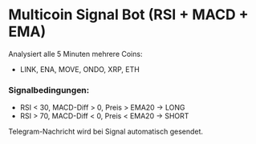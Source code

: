 # Multicoin Signal Bot (RSI + MACD + EMA)

Analysiert alle 5 Minuten mehrere Coins:
- LINK, ENA, MOVE, ONDO, XRP, ETH

### Signalbedingungen:
- RSI < 30, MACD-Diff > 0, Preis > EMA20 → LONG
- RSI > 70, MACD-Diff < 0, Preis < EMA20 → SHORT

Telegram-Nachricht wird bei Signal automatisch gesendet.
